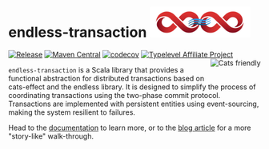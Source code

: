 # endless-transaction <img src="https://raw.githubusercontent.com/endless4s/endless-transaction/master/documentation/src/main/paradox/logo-symbol-only.svg" width="200">

[![Release](https://github.com/endless4s/endless-transaction/actions/workflows/release.yml/badge.svg)](https://github.com/endless4s/endless-transaction/actions/workflows/release.yml)
[![Maven Central](https://maven-badges.herokuapp.com/maven-central/io.github.endless4s/endless-transaction_2.13/badge.svg)](https://maven-badges.herokuapp.com/maven-central/io.github.endless4s/endless-transaction_2.13)
[![codecov](https://codecov.io/gh/endless4s/endless-transaction/branch/master/graph/badge.svg?token=aH9vOhLxVS)](https://codecov.io/gh/endless4s/endless-transaction)
[![Typelevel Affiliate Project](https://img.shields.io/badge/typelevel-affiliate%20project-FFB4B5.svg)](https://typelevel.org/projects/affiliate/)
<a href="https://typelevel.org/cats/"><img src="https://typelevel.org/cats/img/cats-badge.svg" height="40px" align="right" alt="Cats friendly" /></a>

`endless-transaction` is a Scala library that provides a functional abstraction for distributed transactions based on cats-effect and the endless library. It is designed to simplify the process of coordinating transactions using the two-phase commit protocol. Transactions are implemented with persistent entities using event-sourcing, making the system resilient to failures.

Head to the [documentation](https://endless4s.github.io/transaction/index.html) to learn more, or to the [blog article](https://jonas-chapuis.medium.com/two-phase-consensus-with-functional-scala-5dc29388ac5a) for a more "story-like" walk-through.
